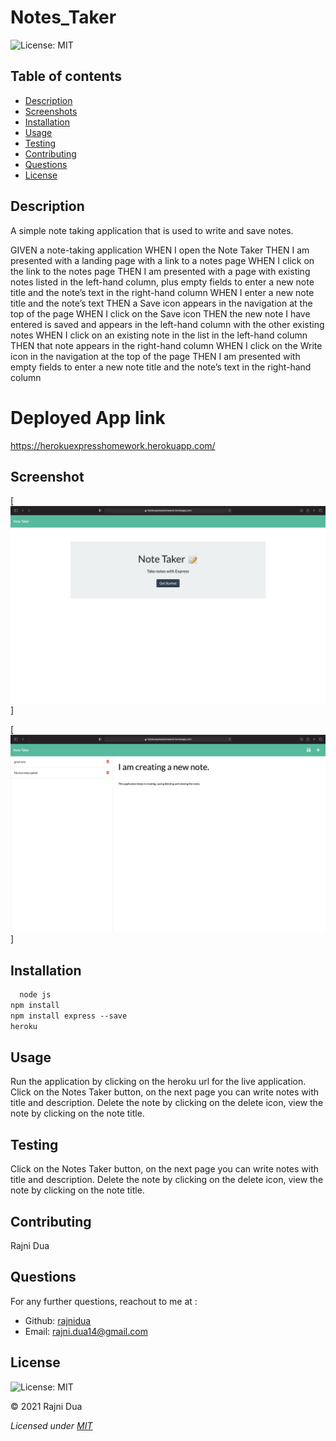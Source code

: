 # Notes_Taker

  ![License: MIT](https://img.shields.io/badge/License-MIT-yellow.svg)

 
  ## Table of contents
  - [Description](#Description)
  - [Screenshots](#Screenshot)
  - [Installation](#Installation)
  - [Usage](#Usage)
  - [Testing](#Testing)
  - [Contributing](#Contributing)
  - [Questions](#Questions)
  - [License](#License)

  ## Description
  A simple note taking application that is used to write and save notes.

  GIVEN a note-taking application
WHEN I open the Note Taker
THEN I am presented with a landing page with a link to a notes page
WHEN I click on the link to the notes page
THEN I am presented with a page with existing notes listed in the left-hand column, plus empty fields to enter a new note title and the note’s text in the right-hand column
WHEN I enter a new note title and the note’s text
THEN a Save icon appears in the navigation at the top of the page
WHEN I click on the Save icon
THEN the new note I have entered is saved and appears in the left-hand column with the other existing notes
WHEN I click on an existing note in the list in the left-hand column
THEN that note appears in the right-hand column
WHEN I click on the Write icon in the navigation at the top of the page
THEN I am presented with empty fields to enter a new note title and the note’s text in the right-hand column

# Deployed App link
https://herokuexpresshomework.herokuapp.com/


## Screenshot

[![User Prompts](./assets/Screenshot_notesTaker1.png)]

[![Test Results](./assets/Screenshot_notesTaker2.png)]


## Installation
  ```md
    node js
  npm install
  npm install express --save
  heroku
  ```

  ## Usage
  Run the application by clicking on the heroku url for the live application. Click on the Notes Taker button, on the next page you can write notes with title and description. Delete the note by clicking on the delete icon, view the note by clicking on the note title. 

  
  ## Testing
  Click on the Notes Taker button, on the next page you can write notes with title and description. Delete the note by clicking on the delete icon, view the note by clicking on the note title. 

  ## Contributing
  Rajni Dua

  ## Questions
  For any further questions, reachout to me at :
  - Github: [rajnidua](https://github.com/rajnidua)
  - Email: rajni.dua14@gmail.com

## License
    
![License: MIT](https://img.shields.io/badge/License-MIT-yellow.svg)
  
&copy;  2021  Rajni Dua
    
*Licensed under [MIT](./license)*
